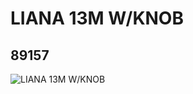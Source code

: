 # LIANA 13M W/KNOB
## 89157
![LIANA 13M W/KNOB](https://lc-www-live-s.legocdn.com/media/bricks/5/2/4590616.jpg)